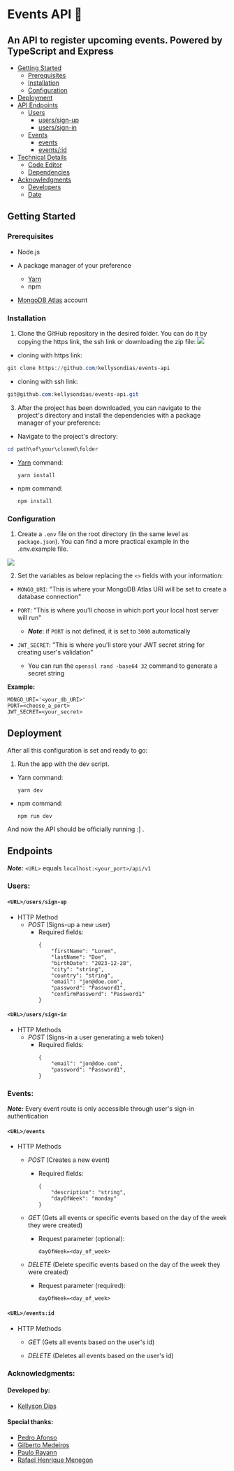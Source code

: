# Events API 🤵

## An API to register upcoming events. Powered by TypeScript and Express

-   [Getting Started](#getting-started)
    -   [Prerequisites](#prerequisites)
    -   [Installation](#installation)
    -   [Configuration](#configuration)
-   [Deployment](#deployment)
-   [API Endpoints](#api-endpoints)
    -   [Users](#users)
        -   [<URL>users/sign-up](#urluserssign-up)
        -   [<URL>users/sign-in](#urluserssign-in)
    -   [Events](#events)
        -   [<URL>events](#urlevents)
        -   [<URL>events/:id](#urleventsid)
-   [Technical Details](#technical-details)
    -   [Code Editor](#code-editor)
    -   [Dependencies](#dependencies)
-   [Acknowledgments](#acknowledgments)
    -   [Developers](#developers)
    -   [Date](#date)

## Getting Started

### Prerequisites

-   Node.js
-   A package manager of your preference

    -   <a href="https://classic.yarnpkg.com/lang/en/docs/install/#windows-stable">Yarn</a>
    -   npm
- <a href="https://www.mongodb.com/cloud/atlas/register">MongoDB Atlas</a> account

### Installation

1. Clone the GitHub repository in the desired folder. You can do it by copying the https link, the ssh link or downloading the zip file:
   <img src="./public/img/screenshot_1.png">

-   cloning with https link:

```powershell
git clone https://github.com/kellysondias/events-api
```

-   cloning with ssh link:

```powershell
git@github.com:kellysondias/events-api.git
```

3. After the project has been downloaded, you can navigate to the project's directory and install the dependencies with a package manager of your preference:

-   Navigate to the project's directory:

```powershell
cd path\of\your\cloned\folder
```

-   <a href="https://classic.yarnpkg.com/lang/en/docs/install/#windows-stable">Yarn</a> command:

    ```
    yarn install
    ```

-   npm command:
    ```
    npm install
    ```

### Configuration

1. Create a `.env` file on the root directory (in the same level as `package.json`). You can find a more practical example in the .env.example file.

<img src="./public/img/screenshot_2.png">

2. Set the variables as below replacing the `<>` fields with your information:

-   `MONGO_URI`: "This is where your MongoDB Atlas URI will be set to create a database connection"

-   `PORT`: "This is where you'll choose in which port your local host server will run"

    -   **_Note_**: if `PORT` is not defined, it is set to `3000` automatically

-   `JWT_SECRET`: "This is where you'll store your JWT secret string for creating user's validation"

    -   You can run the `openssl rand -base64 32` command to generate a secret string

**Example:**

```
MONGO_URI='<your_db_URI>'
PORT=<choose_a_port>
JWT_SECRET=<your_secret>
```

## Deployment

After all this configuration is set and ready to go:

1. Run the app with the dev script.

-   Yarn command:

    ```
    yarn dev
    ```

-   npm command:
    ```
    npm run dev
    ```

And now the API should be officially running :] .

## Endpoints

**_Note:_** `<URL>` equals `localhost:<your_port>/api/v1`

### Users:

#### `<URL>/users/sign-up`

-   HTTP Method
    -   _POST_ (Signs-up a new user)
        -   Required fields:
            ```
            {
                "firstName": "Lorem",
                "lastName": "Doe",
                "birthDate": "2023-12-28",
                "city": "string",
                "country": "string",
                "email": "jon@doe.com",
                "password": "Password1",
                "confirmPassword": "Password1"
            }
            ```

#### `<URL>/users/sign-in`

-   HTTP Methods
    -   _POST_ (Signs-in a user generating a web token)
        -   Required fields:
            ```
            {
                "email": "jon@doe.com",
                "password": "Password1",
            }
            ```

### Events:

**_Note:_** Every event route is only accessible through user's sign-in authentication

#### `<URL>/events`

-   HTTP Methods

    -   _POST_ (Creates a new event)

        -   Required fields:
            ```
            {
                "description": "string",
                "dayOfWeek": "monday"
            }
            ```

    -   _GET_ (Gets all events or specific events based on the day of the week they were created)

        -   Request parameter (optional):
            ```
            dayOfWeek=<day_of_week>
            ```

    -   _DELETE_ (Delete specific events based on the day of the week they were created)
        -   Request parameter (required):
            ```
            dayOfWeek=<day_of_week>
            ```

#### `<URL>/events:id`

-   HTTP Methods

    -   _GET_ (Gets all events based on the user's id)

    -   _DELETE_ (Deletes all events based on the user's id)

### Acknowledgments:

#### Developed by:

-   <a href="https://github.com/kellysondias">Kellyson Dias</a>

#### Special thanks:

-   <a href="https://github.com/SenhorAfonso/">Pedro Afonso</a>
-   <a href="https://www.linkedin.com/in/gilberto-medeiros/details/projects/">Gilberto Medeiros</a>
-   <a href="https://github.com/paulorayann">Paulo Rayann</a>
-   <a href="https://github.com/devrafamenegon">Rafael Henrique Menegon</a>
